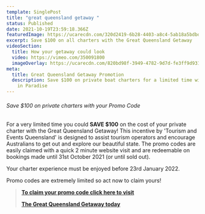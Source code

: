 ```yaml
---
template: SinglePost
title: "great queensland getaway "
status: Published
date: 2021-10-19T23:59:18.366Z
featuredImage: https://ucarecdn.com/320d2419-6b28-4403-a8c4-5ab18a5bdbdc/
excerpt: Save $100 on all charters with the Great Queensland Getaway
videoSection:
  title: How your getaway could look
  video: https://vimeo.com/350091800
  imageOverlay: https://ucarecdn.com/820bd98f-3949-4782-9d7d-fe3ff9d931bd/
meta:
  title: Great Queensland Getaway Promotion
  description: Save $100 on private boat charters for a limited time with Sailing
    in Paradise
---
```

###### Save $100 on private charters with your Promo Code

For a very limited time you could **SAVE $100** on the cost of your private charter with the Great Queensland Getaway!    This incentive by 'Tourism and Events Queensland' is designed to assist tourism operators and encourage Australians to get out and explore our beautiful state.   The promo codes are easily claimed with a quick 2 minute website visit and are redeemable on bookings made until 31st October 2021 (or until sold out).  

Your charter experience must be enjoyed before 23rd January 2022.  

Promo codes are extremely limited so act now to claim yours!

> **[To claim your promo code click here to visit](https://www.queensland.com/au/en/great-queensland-getaway/south-east-queensland-getaway)**
>
> **[The Great Queensland Getaway today](https://www.queensland.com/au/en/great-queensland-getaway/south-east-queensland-getaway)**
>
>
